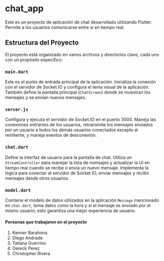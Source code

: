 # chat_app

Este es un proyecto de aplicación de chat desarrollado utilizando Flutter. Permite a los usuarios comunicarse entre sí en tiempo real.

## Estructura del Proyecto

El proyecto está organizado en varios archivos y directorios clave, cada uno con un propósito específico:

### `main.dart`

Este es el punto de entrada principal de la aplicación. Inicializa la conexión con el servidor de Socket.IO y configura el tema visual de la aplicación. También define la pantalla principal (`ChatScreen`) donde se muestran los mensajes y se envían nuevos mensajes.

### `server.js`

Configura y ejecuta el servidor de Socket.IO en el puerto 3000. Maneja las conexiones entrantes de los usuarios, retransmite los mensajes enviados por un usuario a todos los demás usuarios conectados excepto al remitente, y maneja eventos de desconexión.

### `chat.dart`

Define la interfaz de usuario para la pantalla de chat. Utiliza un `StreamController` para manejar la lista de mensajes y actualizar la UI en tiempo real cuando se recibe o envía un nuevo mensaje. Implementa la lógica para conectar al servidor de Socket.IO, enviar mensajes y recibir mensajes desde otros usuarios.

### `model.dart`

Contiene el modelo de datos utilizados en la aplicación `Message` mencionado en `chat.dart`, toma datos como la hora y si el mensaje es enviado por el mismo usuario; esto garantiza una mejor experiencia de usuario.

#### Personas que trabajaron en el proyecto

1. Kenner Barahona
2. Diego Andrade
3. Tatiana Guerrino
4. Dereck Perez
5. Christopher Rivera

